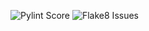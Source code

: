 ![Pylint Score](https://img.shields.io/badge/pylint-8.89%2F10-yellow)
![Flake8 Issues](https://img.shields.io/badge/flake8-18%20issues-yellow)
